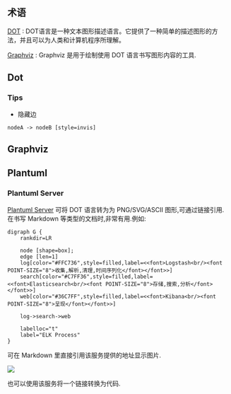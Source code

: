 
## 术语

[DOT](https://zh.wikipedia.org/wiki/DOT%E8%AF%AD%E8%A8%80)
: DOT语言是一种文本图形描述语言。它提供了一种简单的描述图形的方法，并且可以为人类和计算机程序所理解。

[Graphviz](https://zh.wikipedia.org/wiki/Graphviz)
: Graphviz 是用于绘制使用 DOT 语言书写图形内容的工具.

## Dot

### Tips

* 隐藏边
```
nodeA -> nodeB [style=invis]
```

## Graphviz

## Plantuml

### Plantuml Server
[Plantuml Server](http://plantuml.com/plantuml/form) 可将 DOT 语言转为为 PNG/SVG/ASCII 图形,可通过链接引用.在书写 Markdown 等类型的文档时,非常有用.例如:

```
digraph G {
    rankdir=LR

    node [shape=box];
    edge [len=1]
	log[color="#FFC736",style=filled,label=<<font>Logstash<br/><font POINT-SIZE="8">收集,解析,清理,时间序列化</font></font>>]
	search[color="#C7FF36",style=filled,label=<<font>Elasticsearch<br/><font POINT-SIZE="8">存储,搜索,分析</font></font>>]
	web[color="#36C7FF",style=filled,label=<<font>Kibana<br/><font POINT-SIZE="8">呈现</font></font>>]

    log->search->web

    labelloc="t"
    label="ELK Process"
}
```
可在 Markdown 里直接引用该服务提供的地址显示图片.

![](http://plantuml.com:80/plantuml/svg/IybCBqeio51mLwZcKW22eiIyx9JC8bkV82umFoy_9LKXkZWZiI3LDYc_8jOQB9gQaWuKpKdDipMCvUBCoK-FJixFoI-oLL9sStCsDpPJqYakgSn9jKtBpCb9JT79IKnApR6riKdBpoknyybFBov9BCwmIIhIjmCBAGJuU_g5w0PxHhdQAbaesJsRiktbx3QT5yiNFvitGUVPZjRd4zfqdatVzdBwbgUx-fzsJ7_QCyr67smObB83kg8uDR4eEGFk46TpDpVy3d7DIImkoKo6wCFjcgThPpnjMg7pRCASvriMwJpjQ0Cw2jFsyjGakDN6PY3ByLdjdPcKc9U8nyw97S_xDc3O0WvxO6Zhsa4ShMi7j1Og2Z8-9p_PLgb42I5Wg-JguwqGK9IVd5fShCHL2m00)

也可以使用该服务将一个链接转换为代码.
